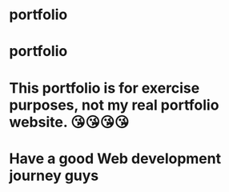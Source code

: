 ﻿# portfolio
# portfolio
# This portfolio is for exercise purposes, not my real portfolio website. 😘😘😘😘 
# Have a good Web development journey guys
